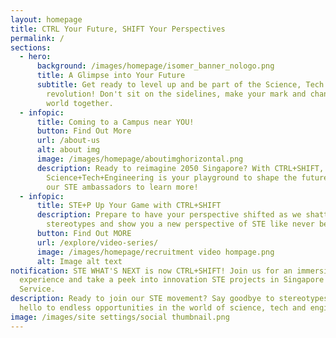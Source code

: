 ```yaml
---
layout: homepage
title: CTRL Your Future, SHIFT Your Perspectives
permalink: /
sections:
  - hero:
      background: /images/homepage/isomer_banner_nologo.png
      title: A Glimpse into Your Future
      subtitle: Get ready to level up and be part of the Science, Tech and Engineering
        revolution! Don't sit on the sidelines, make your mark and change the
        world together.
  - infopic:
      title: Coming to a Campus near YOU!
      button: Find Out More
      url: /about-us
      alt: about img
      image: /images/homepage/aboutimghorizontal.png
      description: Ready to reimagine 2050 Singapore? With CTRL+SHIFT,
        Science+Tech+Engineering is your playground to shape the future. Talk to
        our STE ambassadors to learn more!
  - infopic:
      title: STE+P Up Your Game with CTRL+SHIFT
      description: Prepare to have your perspective shifted as we shatter your
        stereotypes and show you a new perspective of STE like never before!
      button: Find Out MORE
      url: /explore/video-series/
      image: /images/homepage/recruitment video hompage.png
      alt: Image alt text
notification: STE WHAT'S NEXT is now CTRL+SHIFT! Join us for an immersive
  experience and take a peek into innovation STE projects in Singapore Public
  Service.
description: Ready to join our STE movement? Say goodbye to stereotypes and
  hello to endless opportunities in the world of science, tech and engineering.
image: /images/site settings/social thumbnail.png
---
```

